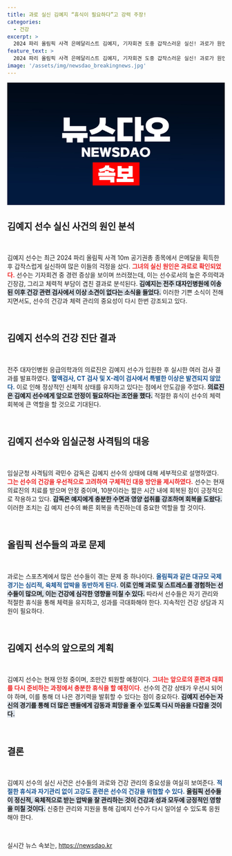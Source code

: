 ```yaml
---
title: 과로 실신 김예지 “휴식이 필요하다”고 강력 주장!
categories:
  - 건강
excerpt: >
  2024 파리 올림픽 사격 은메달리스트 김예지, 기자회견 도중 갑작스러운 실신! 과로가 원인으로 밝혀졌으며, 의료진은 안정이 필요하다고 전했습니다. 그의 빠른 회복을 기원합니다!
feature_text: >
  2024 파리 올림픽 사격 은메달리스트 김예지, 기자회견 도중 갑작스러운 실신! 과로가 원인으로 밝혀졌으며, 의료진은 안정이 필요하다고 전했습니다. 그의 빠른 회복을 기원합니다!
image: '/assets/img/newsdao_breakingnews.jpg'
---
```


<p><img src="/assets/img/newsdao_breakingnews.jpg" alt="cryptoinkorea 속보" /></p>

<h2 data-ke-size="size26">김예지 선수 실신 사건의 원인 분석</h2>

<p data-ke-size="size16">&nbsp;</p>

<p>김예지 선수는 최근 2024 파리 올림픽 사격 10m 공기권총 종목에서 은메달을 획득한 후 갑작스럽게 실신하여 많은 이들의 걱정을 샀다. <b><span style="color: #ee2323;">그녀의 실신 원인은 과로로 확인되었다.</span></b> 선수는 기자회견 중 경련 증상을 보이며 쓰러졌는데, 이는 선수로서의 높은 주의력과 긴장감, 그리고 체력적 부담이 겹친 결과로 분석된다. <b><span style="background-color: #21538527;">김예지는 전주 대자인병원에 이송된 이후 건강 관련 검사에서 이상 소견이 없다는 소식을 들었다.</span></b> 이러한 기쁜 소식이 전해지면서도, 선수의 건강과 체력 관리의 중요성이 다시 한번 강조되고 있다.</p>

<p data-ke-size="size16">&nbsp;</p>

<h2 data-ke-size="size26">김예지 선수의 건강 진단 결과</h2>

<p data-ke-size="size16">&nbsp;</p>

<p>전주 대자인병원 응급의학과의 의료진은 김예지 선수가 입원한 후 실시한 여러 검사 결과를 발표하였다. <b><span style="color: #1a5490;">혈액검사, CT 검사 및 X-레이 검사에서 특별한 이상은 발견되지 않았다.</span></b> 이로 인해 정상적인 신체적 상태를 유지하고 있다는 점에서 안도감을 주었다. <b><span style="background-color: #21538527;">의료진은 김예지 선수에게 앞으로 안정이 필요하다는 조언을 했다.</span></b> 적절한 휴식이 선수의 체력 회복에 큰 역할을 할 것으로 기대된다.</p>

<p data-ke-size="size16">&nbsp;</p>

<h2 data-ke-size="size26">김예지 선수와 임실군청 사격팀의 대응</h2>

<p data-ke-size="size16">&nbsp;</p>

<p>임실군청 사격팀의 곽민수 감독은 김예지 선수의 상태에 대해 세부적으로 설명하였다. <b><span style="color: #ee2323;">그는 선수의 건강을 우선적으로 고려하여 구체적인 대응 방안을 제시하였다.</span></b> 선수는 현재 의료진의 치료를 받으며 안정 중이며, 10분이라는 짧은 시간 내에 회복된 점이 긍정적으로 작용하고 있다. <b><span style="background-color: #21538527;">감독은 예지에게 충분한 수면과 영양 섭취를 강조하며 회복을 도왔다.</span></b> 이러한 조치는 김 예지 선수의 빠른 회복을 촉진하는데 중요한 역할을 할 것이다.</p>

<p data-ke-size="size16">&nbsp;</p>

<h2 data-ke-size="size26">올림픽 선수들의 과로 문제</h2>

<p data-ke-size="size16">&nbsp;</p>

<p>과로는 스포츠계에서 많은 선수들이 겪는 문제 중 하나이다. <b><span style="color: #1a5490;">올림픽과 같은 대규모 국제 경기는 심리적, 육체적 압박을 동반하게 된다.</span></b> <b><span style="background-color: #21538527;">이로 인해 과로 및 스트레스를 경험하는 선수들이 많으며, 이는 건강에 심각한 영향을 미칠 수 있다.</span></b> 따라서 선수들은 자기 관리와 적절한 휴식을 통해 체력을 유지하고, 성과를 극대화해야 한다. 지속적인 건강 상담과 지원이 필요하다.</p>

<p data-ke-size="size16">&nbsp;</p>

<h2 data-ke-size="size26">김예지 선수의 앞으로의 계획</h2>

<p data-ke-size="size16">&nbsp;</p>

<p>김예지 선수는 현재 안정 중이며, 조만간 퇴원할 예정이다. <b><span style="color: #ee2323;">그녀는 앞으로의 훈련과 대회를 다시 준비하는 과정에서 충분한 휴식을 할 예정이다.</span></b> 선수의 건강 상태가 우선시 되어야 하며, 이를 통해 더 나은 경기력을 발휘할 수 있다는 점이 중요하다. <b><span style="background-color: #21538527;">김예지 선수는 자신의 경기를 통해 더 많은 팬들에게 감동과 희망을 줄 수 있도록 다시 마음을 다잡을 것이다.</span></b> </p>

<p data-ke-size="size16">&nbsp;</p>

<h2 data-ke-size="size26">결론</h2>

<p data-ke-size="size16">&nbsp;</p>

<p>김예지 선수의 실신 사건은 선수들의 과로와 건강 관리의 중요성을 여실히 보여준다. <b><span style="color: #1a5490;">적절한 휴식과 자기관리 없이 고강도 훈련은 선수의 건강을 위협할 수 있다.</span></b> <b><span style="background-color: #21538527;">올림픽 선수들이 정신적, 육체적으로 받는 압박을 잘 관리하는 것이 건강과 성과 모두에 긍정적인 영향을 미칠 것이다.</span></b> 신중한 관리와 지원을 통해 김예지 선수가 다시 일어설 수 있도록 응원해야 한다.</p>

<p data-ke-size="size16">&nbsp;</p>
실시간 뉴스 속보는, <a href="https://newsdao.kr" rel="dofollow">https://newsdao.kr</a>


